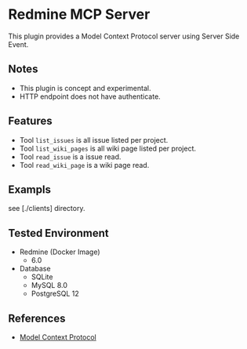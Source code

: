 # Redmine MCP Server

This plugin provides a Model Context Protocol server using Server Side Event.

## Notes

- This plugin is concept and experimental.
- HTTP endpoint does not have authenticate.

## Features

- Tool `list_issues` is all issue listed per project.
- Tool `list_wiki_pages` is all wiki page listed per project.
- Tool `read_issue` is a issue read.
- Tool `read_wiki_page` is a wiki page read.

## Exampls

see [./clients] directory.

## Tested Environment

* Redmine (Docker Image)
  * 6.0
* Database
  * SQLite
  * MySQL 8.0
  * PostgreSQL 12

## References

- [Model Context Protocol](https://modelcontextprotocol.io/introduction)
